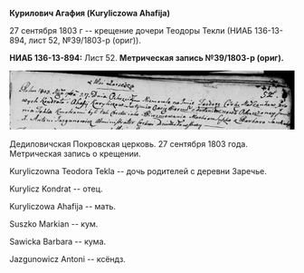 **Курилович Агафия (Kuryliczowa Ahafija)**

27 сентября 1803 г -- крещение дочери Теодоры Текли (НИАБ 136-13-894,
лист 52, №39/1803-р (ориг)).

**НИАБ 136-13-894:** Лист 52. **Метрическая запись №39/1803-р (ориг).**

![](./media/52e59949be11f7b404d1c382f46ea8ce9dfbb944.png)

Дедиловичская Покровская церковь. 27 сентября 1803 года. Метрическая
запись о крещении.

Kuryliczowna Teodora Tekla -- дочь родителей с деревни Заречье.

Kurylicz Kondrat -- отец.

Kuryliczowa Ahafija -- мать.

Suszko Markian -- кум.

Sawicka Barbara -- кума.

Jazgunowicz Antoni -- ксёндз.
